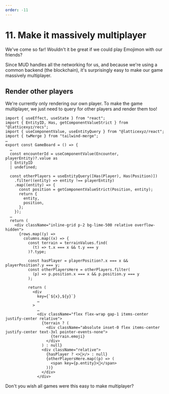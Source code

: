 ```yaml
---
order: -11
---
```


# 11. Make it massively multiplayer

We've come so far! Wouldn't it be great if we could play Emojimon with our friends?

Since MUD handles all the networking for us, and because we're using a common backend (the blockchain), it's surprisingly easy to make our game massively multiplayer.

## Render other players

We're currently only rendering our own player. To make the game multiplayer, we just need to query for other players and render them too!

```tsx #2-3,12-20,31-33,47-52 packages/client/src/GameBoard.tsx
import { useEffect, useState } from "react";
import { EntityID, Has, getComponentValueStrict } from "@latticexyz/recs";
import { useComponentValue, useEntityQuery } from "@latticexyz/react";
import { twMerge } from "tailwind-merge";
…
export const GameBoard = () => {
  …
  const encounterId = useComponentValue(Encounter, playerEntity)?.value as
  | EntityID
  | undefined;

  const otherPlayers = useEntityQuery([Has(Player), Has(Position)])
    .filter((entity) => entity !== playerEntity)
    .map((entity) => {
      const position = getComponentValueStrict(Position, entity);
      return {
        entity,
        position,
      };
    });
  …
  return (
    <div className="inline-grid p-2 bg-lime-500 relative overflow-hidden">
      {rows.map((y) =>
        columns.map((x) => {
          const terrain = terrainValues.find(
            (t) => t.x === x && t.y === y
          )?.type;

          const hasPlayer = playerPosition?.x === x && playerPosition?.y === y;
          const otherPlayersHere = otherPlayers.filter(
            (p) => p.position.x === x && p.position.y === y
          );

          return (
            <div
              key={`${x},${y}`}
              …
            >
              …
              <div className="flex flex-wrap gap-1 items-center justify-center relative">
                {terrain ? (
                  <div className="absolute inset-0 flex items-center justify-center text-3xl pointer-events-none">
                    {terrain.emoji}
                  </div>
                ) : null}
                <div className="relative">
                  {hasPlayer ? <>🤠</> : null}
                  {otherPlayersHere.map((p) => (
                    <span key={p.entity}>🥸</span>
                  ))}
                </div>
              </div>

```

Don't you wish all games were this easy to make multiplayer?
